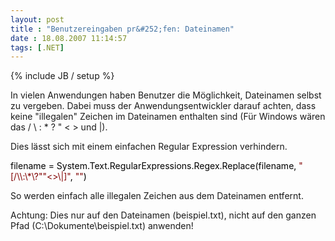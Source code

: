 ```yaml
---
layout: post
title : "Benutzereingaben pr&#252;fen: Dateinamen"
date : 18.08.2007 11:14:57
tags: [.NET]
---
```

{% include JB / setup %}

In vielen Anwendungen haben Benutzer die Möglichkeit, Dateinamen selbst zu vergeben. Dabei muss der Anwendungsentwickler darauf achten, dass keine "illegalen" Zeichen im Dateinamen enthalten sind (Für Windows wären das / \ : * ? " < > und |).

Dies lässt sich mit einem einfachen Regular Expression verhindern.

 <div class="wlWriterSmartContent" id="F2210F5F-69EB-4d4c-AFF7-B8A050E9CC72:b07f9e39-5300-4229-a9c0-86f7b2d9f6eb" contenteditable="false" style="padding-right: 0px; display: inline; padding-left: 0px; float: none; padding-bottom: 0px; margin: 0px; padding-top: 0px">

<div><span style="color: #000000;">filename </span><span style="color: #000000;">=</span><span style="color: #000000;"> System.Text.RegularExpressions.Regex.Replace(filename, </span><span style="color: #800000;">"</span><span style="color: #800000;">[/\\:\*\?""<>\|]</span><span style="color: #800000;">"</span><span style="color: #000000;">, </span><span style="color: #800000;">""</span><span style="color: #000000;">)</span></div>
</div>

So werden einfach alle illegalen Zeichen aus dem Dateinamen entfernt.

Achtung: Dies nur auf den Dateinamen (beispiel.txt), nicht auf den ganzen Pfad (C:\Dokumente\beispiel.txt) anwenden!
